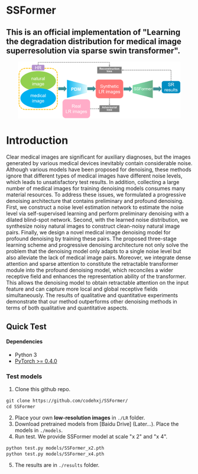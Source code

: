 # SSFormer
##  This is an official implementation of "Learning the degradation distribution for medical image superresolution via sparse swin transformer".

<p align='center'>  
  <img src='fig/1.png' width='440'/>
</p>



# Introduction

Clear medical images are significant for auxiliary diagnoses, but the images generated by various medical devices inevitably contain considerable noise. Although various models have been proposed for denoising, these methods ignore that different types of medical images have different noise levels, which leads to unsatisfactory test results. In addition, collecting a large number of medical images for training denoising models consumes many material resources. To address these issues, we formulated a progressive denoising architecture that contains preliminary and profound denoising. First, we construct a noise level estimation network to estimate the noise level via self-supervised learning and perform preliminary denoising with a dilated blind-spot network. Second, with the learned noise distribution, we synthesize noisy natural images to construct clean-noisy natural image pairs. Finally, we design a novel medical image denoising model for profound denoising by training these pairs. The proposed three-stage learning scheme and progressive denoising architecture not only solve the problem that the denoising model only adapts to a single noise level but also alleviate the lack of medical image pairs. Moreover, we integrate dense attention and sparse attention to constitute the retractable transformer module into the profound denoising model, which reconciles a wider receptive field and enhances the representation ability of the transformer. This allows the denoising model to obtain retractable attention on the input feature and can capture more local and global receptive fields simultaneously. The results of qualitative and quantitative experiments demonstrate that our method outperforms other denoising methods in terms of both qualitative and quantitative aspects.

## Quick Test
#### Dependencies
- Python 3
- [PyTorch >= 0.4.0](https://pytorch.org/)


### Test models
1. Clone this github repo. 
```
git clone https://github.com/codehxj/SSFormer/
cd SSFormer
```
2. Place your own **low-resolution images** in `./LR` folder.  
3. Download pretrained models from [Baidu Drive] (Later...). Place the models in `./models`. 
4. Run test. We provide SSFormer model at scale "x 2" and "x 4".
```
python test.py models/SSFormer_x2.pth
python test.py models/SSFormer_x4.pth
```
5. The results are in `./results` folder.

